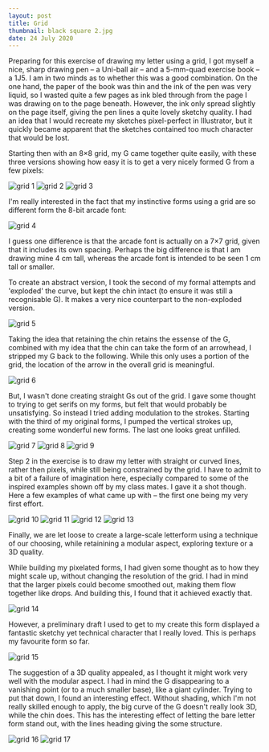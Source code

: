 ```yaml
---
layout: post
title: Grid
thumbnail: black square 2.jpg
date: 24 July 2020
---
```


Preparing for this exercise of drawing my letter using a grid, I got myself a nice, sharp drawing pen – a Uni-ball air – and a 5-mm-quad exercise book – a 1J5. I am in two minds as to whether this was a good combination. On the one hand, the paper of the book was thin and the ink of the pen was very liquid, so I wasted quite a few pages as ink bled through from the page I was drawing on to the page beneath. However, the ink only spread slightly on the page itself, giving the pen lines a quite lovely sketchy quality. I had an idea that I would recreate my sketches pixel-perfect in Illustrator, but it quickly became apparent that the sketches contained too much character that would be lost.

Starting then with an 8×8 grid, my G came together quite easily, with these three versions showing how easy it is to get a very nicely formed G from a few pixels:

<img alt="grid 1" src="{{ site.baseurl }}/images/grid-1.jpg" class="small-img"> <img alt="grid 2" src="{{ site.baseurl }}/images/grid-2.jpg" class="small-img"> <img alt="grid 3" src="{{ site.baseurl }}/images/grid-3.jpg" class="small-img">

I'm really interested in the fact that my instinctive forms using a grid are so different form the 8-bit arcade font:

<img alt="grid 4" src="{{ site.baseurl }}/images/grid-4.jpg" class="small-img">

I guess one difference is that the arcade font is actually on a 7×7 grid, given that it includes its own spacing. Perhaps the big difference is that I am drawing mine 4 cm tall, whereas the arcade font is intended to be seen 1 cm tall or smaller.

To create an abstract version, I took the second of my formal attempts and 'exploded' the curve, but kept the chin intact (to ensure it was still a recognisable G). It makes a very nice counterpart to the non-exploded version.

<img alt="grid 5" src="{{ site.baseurl }}/images/grid-5.jpg" class="small-img">

Taking the idea that retaining the chin retains the essense of the G, combined with my idea that the chin can take the form of an arrowhead, I stripped my G back to the following. While this only uses a portion of the grid, the location of the arrow in the overall grid is meaningful.

<img alt="grid 6" src="{{ site.baseurl }}/images/grid-6.jpg" class="small-img">

But, I wasn't done creating straight Gs out of the grid. I gave some thought to trying to get serifs on my forms, but felt that would probably be unsatisfying. So instead I tried adding modulation to the strokes. Starting with the third of my original forms, I pumped the vertical strokes up, creating some wonderful new forms. The last one looks great unfilled.

<img alt="grid 7" src="{{ site.baseurl }}/images/grid-7.jpg" class="small-img"> <img alt="grid 8" src="{{ site.baseurl }}/images/grid-8.jpg" class="small-img"> <img alt="grid 9" src="{{ site.baseurl }}/images/grid-9.jpg" class="small-img">

Step 2 in the exercise is to draw my letter with straight or curved lines, rather then pixels, while still being constrained by the grid. I have to admit to a bit of a failure of imagination here, especially compared to some of the inspired examples shown off by my class mates. I gave it a shot though. Here a few examples of what came up with – the first one being my very first effort.

<img alt="grid 10" src="{{ site.baseurl }}/images/grid-10.jpg" class="small-img"> <img alt="grid 11" src="{{ site.baseurl }}/images/grid-11.jpg" class="small-img"> <img alt="grid 12" src="{{ site.baseurl }}/images/grid-12.jpg" class="small-img"> <img alt="grid 13" src="{{ site.baseurl }}/images/grid-13.jpg" class="small-img">

Finally, we are let loose to create a large-scale letterform using a technique of our choosing, while retainining a modular aspect, exploring texture or a 3D quality.

While building my pixelated forms, I had given some thought as to how they might scale up, without changing the resolution of the grid. I had in mind that the larger pixels could become smoothed out, making them flow together like drops. And building this, I found that it achieved exactly that.

<img alt="grid 14" src="{{ site.baseurl }}/images/grid-14.jpg" class="small-img">

However, a preliminary draft I used to get to my create this form displayed a fantastic sketchy yet technical character that I really loved. This is perhaps my favourite form so far.

<img alt="grid 15" src="{{ site.baseurl }}/images/grid-15.jpg" class="small-img">

The suggestion of a 3D quality appealed, as I thought it might work very well with the modular aspect. I had in mind the G disappearing to a vanishing point (or to a much smaller base), like a giant cylinder. Trying to put that down, I found an interesting effect. Without shading, which I'm not really skilled enough to apply, the big curve of the G doesn't really look 3D, while the chin does. This has the interesting effect of letting the bare letter form stand out, with the lines heading giving the some structure.

<img alt="grid 16" src="{{ site.baseurl }}/images/grid-16.jpg" class="small-img"> <img alt="grid 17" src="{{ site.baseurl }}/images/grid-17.jpg" class="small-img">
